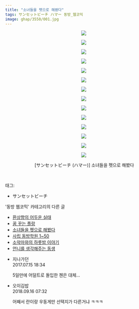 ```yaml
---
title: "소녀들을 펫으로 해봤다"
tags: サンセットビーチ ハマー 동방_웹코믹
image: ghap/3550/001.jpg
---
```

<div class="article">
<p style="text-align: center; clear: none; float: none;"><img src="{{ site.nasurl }}/ghap/3550/001.jpg"/></p>
<p style="text-align: center; clear: none; float: none;"><img src="{{ site.nasurl }}/ghap/3550/002.jpg"/></p>
<p style="text-align: center; clear: none; float: none;"><img src="{{ site.nasurl }}/ghap/3550/003.jpg"/></p>
<p style="text-align: center; clear: none; float: none;"><img src="{{ site.nasurl }}/ghap/3550/004.jpg"/></p>
<p style="text-align: center; clear: none; float: none;"><img src="{{ site.nasurl }}/ghap/3550/005.jpg"/></p>
<p style="text-align: center; clear: none; float: none;"><img src="{{ site.nasurl }}/ghap/3550/006.jpg"/></p>
<p style="text-align: center; clear: none; float: none;"><img src="{{ site.nasurl }}/ghap/3550/007.jpg"/></p>
<p style="text-align: center; clear: none; float: none;"><img src="{{ site.nasurl }}/ghap/3550/008.jpg"/></p>
<p style="text-align: center; clear: none; float: none;"><img src="{{ site.nasurl }}/ghap/3550/009.jpg"/></p>
<p style="text-align: center; clear: none; float: none;"><img src="{{ site.nasurl }}/ghap/3550/010.jpg"/></p>
<p style="text-align: center; clear: none; float: none;"><img src="{{ site.nasurl }}/ghap/3550/011.jpg"/></p>
<p style="text-align: center; clear: none; float: none;"><img src="{{ site.nasurl }}/ghap/3550/012.jpg"/></p>
<p style="text-align: center; clear: none; float: none;"><img src="{{ site.nasurl }}/ghap/3550/013.jpg"/></p>
<p style="text-align: center; clear: none; float: none;"><img src="{{ site.nasurl }}/ghap/3550/014.jpg"/></p>
<p style="text-align: center; clear: none; float: none;"> [サンセットビーチ (ハマー)] 소녀들을 펫으로 해봤다</p>
<p><br/></p>
</div><div class="tagTrail">
<p>태그: </p>
<ul>
<li>サンセットビーチ</li>
</ul>
</div><div class="another">
<p>'동방 웹코믹' 카테고리의 다른 글</p>
<ul>
<li><a href="/2017-07-14-ghap_3552">환상향의 어두운 실태</a></li>
<li><a href="/2017-07-14-ghap_3551">꿈 꾸는 플랑</a></li>
<li><a href="/2017-07-14-ghap_3550">소녀들을 펫으로 해봤다</a></li>
<li><a href="/2017-07-13-ghap_3549">사립 동방학원 1~50</a></li>
<li><a href="/2017-07-13-ghap_3548">소악마와의 하룻밤 이야기</a></li>
<li><a href="/2017-07-13-ghap_3547">언니를 생각해주는 동생</a></li>
</ul>
</div><div class="cb_module cb_fluid">
<div class="cb_wrt cb_profile">
<div class="comment">
<ul>
<li class="cb_thumb_off" id="comment15036529">
<div class="cb_comment_area">
<div class="cb_info_area">
<div class="cb_section">
<span class="cb_nick_name">지나가던</span>
</div>
<div class="cb_section">
<span class="cb_date">2017.07.15 18:34 </span>
</div>
</div>
<div class="cb_dsc_comment">
<p class="cb_dsc">
											5일만에 어덜트로 돌입한 첸은 대체...
										</p>
</div>
</div></li>
<li class="cb_thumb_off" id="comment15333677">
<div class="cb_comment_area">
<div class="cb_info_area">
<div class="cb_section">
<span class="cb_nick_name">오이김밥</span>
</div>
<div class="cb_section">
<span class="cb_date">2018.09.16 07:32 </span>
</div>
</div>
<div class="cb_dsc_comment">
<p class="cb_dsc">
											어째서 란이랑 우동게만 선택지가 다른거냐 ㅋㅋㅋ
										</p>
</div>
</div></li>
</ul>
</div>
</div><!-- commentList close -->
</div>